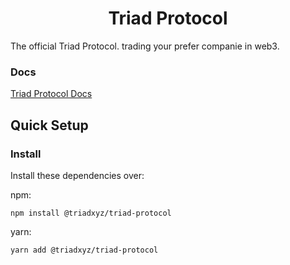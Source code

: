 <div align="center">
  <h1>Triad Protocol</h1>
</div>

The official Triad Protocol. trading your prefer companie in web3.

### Docs

[Triad Protocol Docs](https://docs.triadfi.co/)

## Quick Setup

### Install

Install these dependencies over:

npm:

```shell
npm install @triadxyz/triad-protocol
```

yarn:

```shell
yarn add @triadxyz/triad-protocol
```
